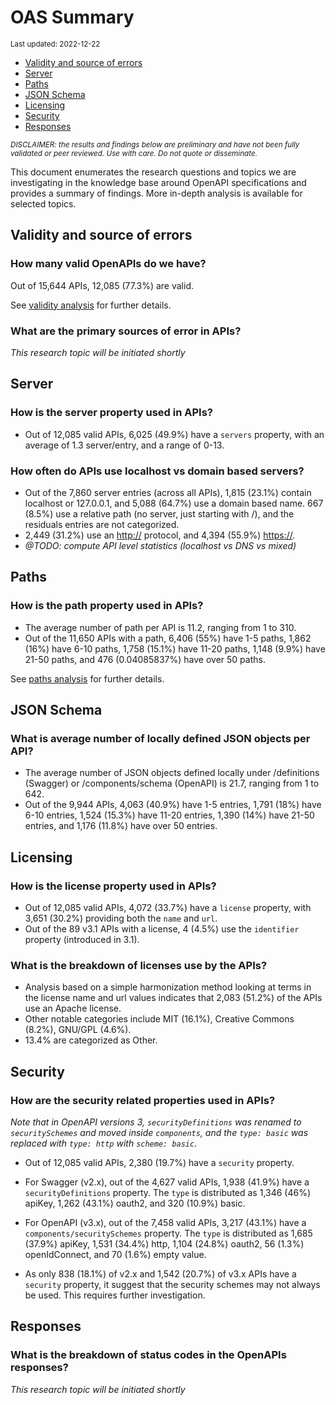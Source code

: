 OAS Summary
================
<sup>Last updated: 2022-12-22</sup>

- <a href="#validity-and-source-of-errors"
  id="toc-validity-and-source-of-errors">Validity and source of errors</a>
- <a href="#server" id="toc-server">Server</a>
- <a href="#paths" id="toc-paths">Paths</a>
- <a href="#json-schema" id="toc-json-schema">JSON Schema</a>
- <a href="#licensing" id="toc-licensing">Licensing</a>
- <a href="#security" id="toc-security">Security</a>
- <a href="#responses" id="toc-responses">Responses</a>

<sup>*DISCLAIMER: the results and findings below are preliminary and
have not been fully validated or peer reviewed. Use with care. Do not
quote or disseminate.*</sup>

This document enumerates the research questions and topics we are
investigating in the knowledge base around OpenAPI specifications and
provides a summary of findings. More in-depth analysis is available for
selected topics.

## Validity and source of errors

### How many valid OpenAPIs do we have?

Out of 15,644 APIs, 12,085 (77.3%) are valid.

See [validity analysis](oas_validity.md) for further details.

### What are the primary sources of error in APIs?

*This research topic will be initiated shortly*

## Server

### How is the server property used in APIs?

- Out of 12,085 valid APIs, 6,025 (49.9%) have a `servers` property,
  with an average of 1.3 server/entry, and a range of 0-13.

### How often do APIs use localhost vs domain based servers?

- Out of the 7,860 server entries (across all APIs), 1,815 (23.1%)
  contain localhost or 127.0.0.1, and 5,088 (64.7%) use a domain based
  name. 667 (8.5%) use a relative path (no server, just starting with
  /), and the residuals entries are not categorized.
- 2,449 (31.2%) use an <http://> protocol, and 4,394 (55.9%) <https://>.
- *@TODO: compute API level statistics (localhost vs DNS vs mixed)*

## Paths

### How is the path property used in APIs?

- The average number of path per API is 11.2, ranging from 1 to 310.
- Out of the 11,650 APIs with a path, 6,406 (55%) have 1-5 paths, 1,862
  (16%) have 6-10 paths, 1,758 (15.1%) have 11-20 paths, 1,148 (9.9%)
  have 21-50 paths, and 476 (0.04085837%) have over 50 paths.

See [paths analysis](oas_paths.md) for further details.

## JSON Schema

### What is average number of locally defined JSON objects per API?

- The average number of JSON objects defined locally under /definitions
  (Swagger) or /components/schema (OpenAPI) is 21.7, ranging from 1 to
  642.
- Out of the 9,944 APIs, 4,063 (40.9%) have 1-5 entries, 1,791 (18%)
  have 6-10 entries, 1,524 (15.3%) have 11-20 entries, 1,390 (14%) have
  21-50 entries, and 1,176 (11.8%) have over 50 entries.

## Licensing

### How is the license property used in APIs?

- Out of 12,085 valid APIs, 4,072 (33.7%) have a `license` property,
  with 3,651 (30.2%) providing both the `name` and `url`.
- Out of the 89 v3.1 APIs with a license, 4 (4.5%) use the `identifier`
  property (introduced in 3.1).

### What is the breakdown of licenses use by the APIs?

- Analysis based on a simple harmonization method looking at terms in
  the license name and url values indicates that 2,083 (51.2%) of the
  APIs use an Apache license.
- Other notable categories include MIT (16.1%), Creative Commons (8.2%),
  GNU/GPL (4.6%).
- 13.4% are categorized as Other.

## Security

### How are the security related properties used in APIs?

*Note that in OpenAPI versions 3, `securityDefinitions` was renamed to
`securitySchemes` and moved inside `components`, and the `type: basic`
was replaced with `type: http` with `scheme: basic`.*

- Out of 12,085 valid APIs, 2,380 (19.7%) have a `security` property.

- For Swagger (v2.x), out of the 4,627 valid APIs, 1,938 (41.9%) have a
  `securityDefinitions` property. The `type` is distributed as 1,346
  (46%) apiKey, 1,262 (43.1%) oauth2, and 320 (10.9%) basic.

- For OpenAPI (v3.x), out of the 7,458 valid APIs, 3,217 (43.1%) have a
  `components/securitySchemes` property. The `type` is distributed as
  1,685 (37.9%) apiKey, 1,531 (34.4%) http, 1,104 (24.8%) oauth2, 56
  (1.3%) openIdConnect, and 70 (1.6%) empty value.

- As only 838 (18.1%) of v2.x and 1,542 (20.7%) of v3.x APIs have a
  `security` property, it suggest that the security schemes may not
  always be used. This requires further investigation.

## Responses

### What is the breakdown of status codes in the OpenAPIs responses?

*This research topic will be initiated shortly*
